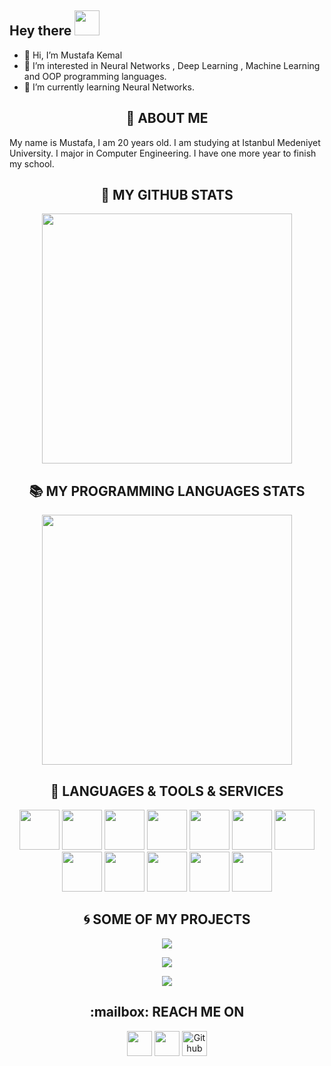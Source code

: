 ## Hey there <img src="https://media.giphy.com/media/hvRJCLFzcasrR4ia7z/giphy.gif" width="40px">

- 👋 Hi, I’m Mustafa Kemal
- 👀 I’m interested in Neural Networks , Deep Learning , Machine Learning and OOP programming languages.
- 🌱 I’m currently learning Neural Networks.

<h2 align="center">🦉 ABOUT ME  </h2> 

My name is Mustafa, I am 20 years old. I am studying at Istanbul Medeniyet University. I major in Computer Engineering. I have one more year to finish my school.

<h2 align="center"> 📣 MY GITHUB STATS </h2>


<p align="center">
	<a target="_blank" href="https://github.com/mkemalgokce/"><img src="https://github-readme-stats.vercel.app/api?username=mkemalgokce&show_icons=true&theme=material-palenight" width="400" /></a>
</p>

<h2 align="center">📚 MY PROGRAMMING LANGUAGES STATS  </h2>


<p align="center">
	<a target="_blank" href="https://github.com/mkemalgokce"><img src="https://github-readme-stats.vercel.app/api/top-langs/?username=mkemalgokce&layout=compact&theme=material-palenight" width="400" /></a>
</p>

<h2 align="center">🧰 LANGUAGES & TOOLS & SERVICES </h2>

<p align="center">
<img src="https://cdn.jsdelivr.net/npm/programming-languages-logos/src/python/python.png" height="64">
<img src="https://cdn.jsdelivr.net/npm/programming-languages-logos/src/c/c.png" height="64">
<img src="https://cdn.jsdelivr.net/npm/programming-languages-logos/src/cpp/cpp.png" height="64">
<img src="https://cdn.jsdelivr.net/npm/programming-languages-logos/src/csharp/csharp.png" height="64">
<img src="https://cdn.jsdelivr.net/npm/programming-languages-logos/src/java/java.png" height="64">
<img src="https://user-images.githubusercontent.com/46056478/120065121-71a24300-c078-11eb-97ec-15f2939ddee0.png" height="64">
<img src="https://user-images.githubusercontent.com/46056478/120066262-8255b780-c07e-11eb-957a-95d7a2692bb9.png" height="64">
<img src="https://raw.githubusercontent.com/yurijserrano/Github-Profile-Readme-Logos/f994c418a134b58c4aec11152f6a4a33fa89da26/databases/mysql.svg"height="64">
<img src="https://raw.githubusercontent.com/yurijserrano/Github-Profile-Readme-Logos/f994c418a134b58c4aec11152f6a4a33fa89da26/text%20editors/vscode.svg"height="64">
<img src="https://raw.githubusercontent.com/yurijserrano/Github-Profile-Readme-Logos/f994c418a134b58c4aec11152f6a4a33fa89da26/others/css.svg"height="64">
<img src="https://raw.githubusercontent.com/yurijserrano/Github-Profile-Readme-Logos/f994c418a134b58c4aec11152f6a4a33fa89da26/others/json.svg"height="64">
<img src="https://raw.githubusercontent.com/yurijserrano/Github-Profile-Readme-Logos/f994c418a134b58c4aec11152f6a4a33fa89da26/cloud/docker.svg"height="64">
	
</p>

<h2 align="center">🌀 SOME OF MY PROJECTS  </h2>
<p align="center">
<a href="https://github.com/mkemalgokce/Mask-Detection-With-CNN" target="_blank">
  <!-- Change the `github-readme-stats.anuraghazra1.vercel.app` to `github-readme-stats.vercel.app`  -->
  <img align="center" src="https://github-readme-stats.vercel.app/api/pin/?username=mkemalgokce&repo=Mask-Detection-With-CNN&theme=material-palenight" />
</a>
</p>
<p align="center">
<a href="https://github.com/mkemalgokce/ReinforcementLearningCarProject-DQL-" target="_blank">
  <!-- Change the `github-readme-stats.anuraghazra1.vercel.app` to `github-readme-stats.vercel.app`  -->
  <img align="center" src="https://github-readme-stats.vercel.app/api/pin/?username=mkemalgokce&repo=ReinforcementLearningCarProject-DQL-&theme=material-palenight" />
</a>
</p>
<p align="center">
<a href="https://github.com/mkemalgokce/OpenGL-Game" target="_blank">
  <!-- Change the `github-readme-stats.anuraghazra1.vercel.app` to `github-readme-stats.vercel.app`  -->
  <img align="center" src="https://github-readme-stats.vercel.app/api/pin/?username=mkemalgokce&repo=OpenGL-Game&theme=material-palenight" />
</a>
</p>

</p>
<h2 align="center">:mailbox: REACH ME ON  </h2>
<p align="center">
  <a href="https://www.linkedin.com/in/mkemalgokce/" target="_blank"><img src="https://img.shields.io/badge/linkedin-%230077B5.svg?&style=for-the-badge&logo=linkedin&logoColor=white" height="40"/></a>
  <a href="mailto:mkemalgokce10@gmail.com?subject=Hello%20Mustafa,%20From%20Your%20Github%20Page"><img src="https://img.shields.io/badge/gmail-%23D14836.svg?&style=for-the-badge&logo=gmail&logoColor=white"  height="40"/></a>
  <a href="https://github.com/mkemalgokce" target="_blank"><img alt="Github" src="https://img.shields.io/badge/GitHub-%2312100E.svg?&style=for-the-badge&logo=Github&logoColor=white" height="40" /></a>
